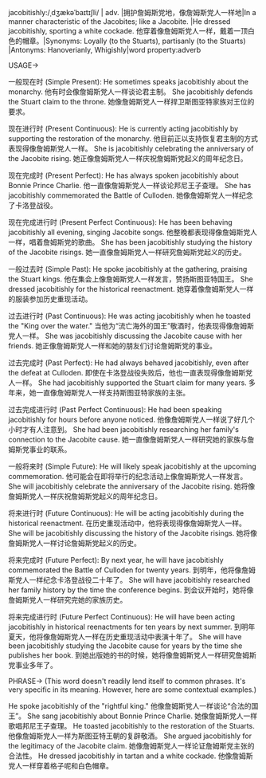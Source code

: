 jacobitishly:/ˌdʒækəˈbaɪtɪʃli/
| adv. |拥护詹姆斯党地，像詹姆斯党人一样地|In a manner characteristic of the Jacobites; like a Jacobite. |He dressed jacobitishly, sporting a white cockade. 他穿着像詹姆斯党人一样，戴着一顶白色的帽章。|Synonyms: Loyally (to the Stuarts), partisanly (to the Stuarts) |Antonyms: Hanoverianly, Whigishly|word property:adverb

USAGE->

一般现在时 (Simple Present):
He sometimes speaks jacobitishly about the monarchy. 他有时会像詹姆斯党人一样谈论君主制。
She jacobitishly defends the Stuart claim to the throne. 她像詹姆斯党人一样捍卫斯图亚特家族对王位的要求。

现在进行时 (Present Continuous):
He is currently acting jacobitishly by supporting the restoration of the monarchy. 他目前正以支持恢复君主制的方式表现得像詹姆斯党人一样。
She is jacobitishly celebrating the anniversary of the Jacobite rising. 她正像詹姆斯党人一样庆祝詹姆斯党起义的周年纪念日。

现在完成时 (Present Perfect):
He has always spoken jacobitishly about Bonnie Prince Charlie. 他一直像詹姆斯党人一样谈论邦尼王子查理。
She has jacobitishly commemorated the Battle of Culloden. 她像詹姆斯党人一样纪念了卡洛登战役。

现在完成进行时 (Present Perfect Continuous):
He has been behaving jacobitishly all evening, singing Jacobite songs. 他整晚都表现得像詹姆斯党人一样，唱着詹姆斯党的歌曲。
She has been jacobitishly studying the history of the Jacobite risings. 她一直像詹姆斯党人一样研究詹姆斯党起义的历史。

一般过去时 (Simple Past):
He spoke jacobitishly at the gathering, praising the Stuart kings. 他在集会上像詹姆斯党人一样发言，赞扬斯图亚特国王。
She dressed jacobitishly for the historical reenactment.  她穿着像詹姆斯党人一样的服装参加历史重现活动。

过去进行时 (Past Continuous):
He was acting jacobitishly when he toasted the "King over the water." 当他为“流亡海外的国王”敬酒时，他表现得像詹姆斯党人一样。
She was jacobitishly discussing the Jacobite cause with her friends. 她正像詹姆斯党人一样和她的朋友们讨论詹姆斯党的事业。

过去完成时 (Past Perfect):
He had always behaved jacobitishly, even after the defeat at Culloden. 即使在卡洛登战役失败后，他也一直表现得像詹姆斯党人一样。
She had jacobitishly supported the Stuart claim for many years. 多年来，她一直像詹姆斯党人一样支持斯图亚特家族的主张。

过去完成进行时 (Past Perfect Continuous):
He had been speaking jacobitishly for hours before anyone noticed. 他像詹姆斯党人一样说了好几个小时才有人注意到。
She had been jacobitishly researching her family's connection to the Jacobite cause. 她一直像詹姆斯党人一样研究她的家族与詹姆斯党事业的联系。

一般将来时 (Simple Future):
He will likely speak jacobitishly at the upcoming commemoration. 他可能会在即将举行的纪念活动上像詹姆斯党人一样发言。
She will jacobitishly celebrate the anniversary of the Jacobite rising. 她将像詹姆斯党人一样庆祝詹姆斯党起义的周年纪念日。

将来进行时 (Future Continuous):
He will be acting jacobitishly during the historical reenactment. 在历史重现活动中，他将表现得像詹姆斯党人一样。
She will be jacobitishly discussing the history of the Jacobite risings. 她将像詹姆斯党人一样讨论詹姆斯党起义的历史。

将来完成时 (Future Perfect):
By next year, he will have jacobitishly commemorated the Battle of Culloden for twenty years. 到明年，他将像詹姆斯党人一样纪念卡洛登战役二十年了。
She will have jacobitishly researched her family history by the time the conference begins. 到会议开始时，她将像詹姆斯党人一样研究完她的家族历史。

将来完成进行时 (Future Perfect Continuous):
He will have been acting jacobitishly in historical reenactments for ten years by next summer. 到明年夏天，他将像詹姆斯党人一样在历史重现活动中表演十年了。
She will have been jacobitishly studying the Jacobite cause for years by the time she publishes her book. 到她出版她的书的时候，她将像詹姆斯党人一样研究詹姆斯党事业多年了。


PHRASE->
(This word doesn't readily lend itself to common phrases.  It's very specific in its meaning.  However, here are some contextual examples.)

He spoke jacobitishly of the "rightful king." 他像詹姆斯党人一样谈论“合法的国王”。
She sang jacobitishly about Bonnie Prince Charlie. 她像詹姆斯党人一样歌唱邦尼王子查理。
He toasted jacobitishly to the restoration of the Stuarts. 他像詹姆斯党人一样为斯图亚特王朝的复辟敬酒。
She argued jacobitishly for the legitimacy of the Jacobite claim. 她像詹姆斯党人一样论证詹姆斯党主张的合法性。
He dressed jacobitishly in tartan and a white cockade. 他像詹姆斯党人一样穿着格子呢和白色帽章。
